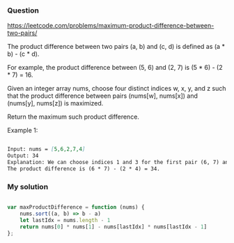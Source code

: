 ### Question

https://leetcode.com/problems/maximum-product-difference-between-two-pairs/

The product difference between two pairs (a, b) and (c, d) is defined as (a * b) - (c * d).

For example, the product difference between (5, 6) and (2, 7) is (5 * 6) - (2 * 7) = 16.

Given an integer array nums, choose four distinct indices w, x, y, and z such that the product difference between pairs (nums[w], nums[x]) and (nums[y], nums[z]) is maximized.

Return the maximum such product difference.

Example 1:

```md

Input: nums = [5,6,2,7,4]
Output: 34
Explanation: We can choose indices 1 and 3 for the first pair (6, 7) and indices 2 and 4 for the second pair (2, 4).
The product difference is (6 * 7) - (2 * 4) = 34.

```

### My solution

```js

var maxProductDifference = function (nums) {
    nums.sort((a, b) => b - a)
    let lastIdx = nums.length - 1
    return nums[0] * nums[1] - nums[lastIdx] * nums[lastIdx - 1]
};

```
